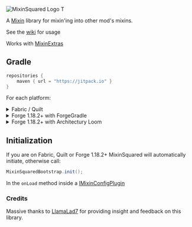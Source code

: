 ![MixinSquared Logo T](https://github.com/Bawnorton/MixinSquared/assets/18416784/9cce7871-aa11-4256-b6b6-701f7c72783a)

A [Mixin](https://github.com/SpongePowered/Mixin/) library for mixin'ing into other mod's mixins.

See the [wiki](https://github.com/Bawnorton/MixinSquared/wiki) for usage

Works with [MixinExtras](https://github.com/LlamaLad7/MixinExtras)

## Gradle
```gradle
repositories {
    maven { url = "https://jitpack.io" }
}
```
For each platform:<br>
<details><summary>Fabric / Quilt</summary>

```gradle
dependencies {
    include(implementation(annotationProcessor("com.github.bawnorton.mixinsquared:mixinsquared-fabric:0.0.2")))
}
```

</details>
<details><summary>Forge 1.18.2+ with ForgeGradle</summary>

```gradle
dependencies {
    // MixinSquared's annotationProcessor MUST be registered BEFORE Mixin's one.
    implementation(annotationProcessor("com.github.bawnorton.mixinsquared:mixinsquared-common:0.0.2"))
    implementation(jarJar("com.github.bawnorton.mixinsquared:mixinsquared-forge:0.0.2")) {
        jarJar.ranged(it, "[0.0.2,)")
    }
}
```

</details>
<details><summary>Forge 1.18.2+ with Architectury Loom</summary>

```gradle
dependencies {
    implementation(annotationProcessor("com.github.bawnorton.mixinsquared:mixinsquared-common:0.0.2"))
    implementation(include("com.github.bawnorton.mixinsquared:mixinsquared-forge:0.0.2"))
}
```
</details>

## Initialization

If you are on Fabric, Quilt or Forge 1.18.2+ MixinSquared will automatically initiate, otherwise call:
```java
MixinSquaredBootstrap.init();
```
In the `onLoad` method inside a [IMixinConfigPlugin](https://jenkins.liteloader.com/view/Other/job/Mixin/javadoc/org/spongepowered/asm/mixin/extensibility/IMixinConfigPlugin.html)

### Credits
Massive thanks to [LlamaLad7](https://github.com/LlamaLad7) for providing insight and feedback on this library.
